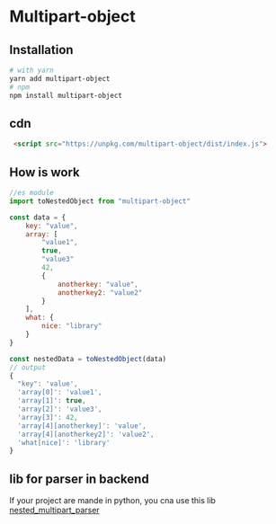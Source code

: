 # Multipart-object

## Installation

```bash
# with yarn
yarn add multipart-object
# npm
npm install multipart-object
```

## cdn

```html
 <script src="https://unpkg.com/multipart-object/dist/index.js">
```

## How is work

```js
//es module
import toNestedObject from "multipart-object"

const data = {
    key: "value",
    array: [
        "value1",
        true,
        "value3"
        42,
        {
            anotherkey: "value",
            anotherkey2: "value2"
        }
    ],
    what: {
        nice: "library"
    }
}

const nestedData = toNestedObject(data)
// output
{
  "key": 'value',
  'array[0]': 'value1',
  'array[1]': true,
  'array[2]': 'value3',
  'array[3]': 42,
  'array[4][anotherkey]': 'value',
  'array[4][anotherkey2]': 'value2',
  'what[nice]': 'library'
}
```

## lib for parser in backend

If your project are mande in python, you cna use this lib
[nested_multipart_parser](https://github.com/remigermain/nested_multipart_parser/)
